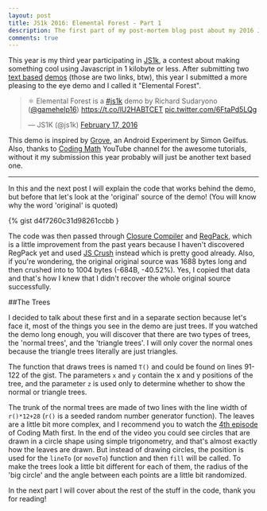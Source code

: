 ```yaml
---
layout: post
title: JS1k 2016: Elemental Forest - Part 1
description: The first part of my post-mortem blog post about my 2016 JS1k entry 'Elemental Forest'
comments: true
---
```


This year is my third year participating in [JS1k](http://js1k.com/), a contest about making something cool using Javascript in 1 kilobyte or less. After submitting two [text based](http://js1k.com/2014-dragons/demo/1649) [demos](http://js1k.com/2015-hypetrain/demo/2118) (those are two links, btw), this year I submitted a more pleasing to the eye demo and I called it "Elemental Forest".

<blockquote class="twitter-tweet" data-lang="en"><p lang="en" dir="ltr">⚛ Elemental Forest is a <a href="https://twitter.com/hashtag/js1k?src=hash">#js1k</a> demo by Richard Sudaryono (<a href="https://twitter.com/gamehelp16">@gamehelp16</a>) <a href="https://t.co/lU2HABTCET">https://t.co/lU2HABTCET</a> <a href="https://t.co/6FtaPd5LQg">pic.twitter.com/6FtaPd5LQg</a></p>&mdash; JS1K (@js1k) <a href="https://twitter.com/js1k/status/700049453919637504">February 17, 2016</a></blockquote>
<script async src="//platform.twitter.com/widgets.js" charset="utf-8"></script>

This demo is inspired by [Grove](https://www.androidexperiments.com/experiment/grove), an Android Experiment by Simon Geilfus. Also, thanks to [Coding Math](https://www.youtube.com/user/codingmath) YouTube channel for the awesome tutorials, without it my submission this year probably will just be another text based one.

---

In this and the next post I will explain the code that works behind the demo, but before that let's look at the 'original' source of the demo! (You will know why the word 'original' is quoted)

{% gist d4f7260c31d98261ccbb }

The code was then passed through [Closure Compiler](https://closure-compiler.appspot.com/) and [RegPack](http://siorki.github.io/regPack.html), which is a little improvement from the past years because I haven't discovered RegPack yet and used [JS Crush](http://www.iteral.com/jscrush/) instead which is pretty good already. Also, if you're wondering, the original original source was 1688 bytes long and then crushed into to 1004 bytes (-684B, -40.52%). Yes, I copied that data and that's how I knew that I didn't recover the whole original source successfully.

##The Trees

I decided to talk about these first and in a separate section because let's face it, most of the things you see in the demo are just trees. If you watched the demo long enough, you will discover that there are two types of trees, the 'normal trees', and the 'triangle trees'. I will only cover the normal ones because the triangle trees literally are just triangles.

The function that draws trees is named `T()` and could be found on lines 91-122 of the gist. The parameters `x` and `y` contain the x and y positions of the tree, and the parameter `z` is used only to determine whether to show the normal or triangle trees.

The trunk of the normal trees are made of two lines with the line width of `r()*12+28` (`r()` is a seeded random number generator function). The leaves are a little bit more complex, and I recommend you to watch the [4th episode](https://www.youtube.com/watch?v=SoYnZHBP-6M) of Coding Math first. In the end of the video you could see circles that are drawn in a circle shape using simple trigonometry, and that's almost exactly how the leaves are drawn. But instead of drawing circles, the position is used for the `lineTo` (or `moveTo`) function and then `fill` will be called. To make the trees look a little bit different for each of them, the radius of the 
'big circle' and the angle between each points are a little bit randomized.

In the next part I will cover about the rest of the stuff in the code, thank you for reading!